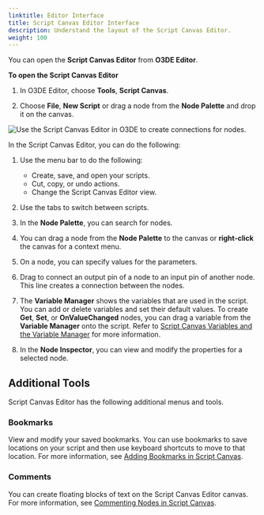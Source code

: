 ```yaml
---
linktitle: Editor Interface
title: Script Canvas Editor Interface
description: Understand the layout of the Script Canvas Editor.
weight: 100
---
```


You can open the **Script Canvas Editor** from **O3DE Editor**.

**To open the Script Canvas Editor**

1. In O3DE Editor, choose **Tools**, **Script Canvas**.

1. Choose **File**, **New Script** or drag a node from the **Node Palette** and drop it on the canvas.

![Use the Script Canvas Editor in O3DE to create connections for nodes.](/images/user-guide/scripting/script-canvas/user-interface.png)

In the Script Canvas Editor, you can do the following:

1. Use the menu bar to do the following:
   + Create, save, and open your scripts.
   + Cut, copy, or undo actions.
   + Change the Script Canvas Editor view.

1. Use the tabs to switch between scripts.

1. In the **Node Palette**, you can search for nodes.

1. You can drag a node from the **Node Palette** to the canvas or **right-click** the canvas for a context menu.

1. On a node, you can specify values for the parameters.

1. Drag to connect an output pin of a node to an input pin of another node. This line creates a connection between the nodes.

1. The **Variable Manager** shows the variables that are used in the script. You can add or delete variables and set their default values. To create **Get**, **Set**, or **OnValueChanged** nodes, you can drag a variable from the **Variable Manager** onto the script. Refer to [Script Canvas Variables and the Variable Manager](/docs/user-guide/scripting/script-canvas/editor-reference/variables/) for more information.

1. In the **Node Inspector**, you can view and modify the properties for a selected node.

## Additional Tools

Script Canvas Editor has the following additional menus and tools.

### Bookmarks

View and modify your saved bookmarks. You can use bookmarks to save locations on your script and then use keyboard shortcuts to move to that location. For more information, see [Adding Bookmarks in Script Canvas](/docs/user-guide/scripting/script-canvas/editor-reference/nodes/organizing/adding-bookmarks).

### Comments

You can create floating blocks of text on the Script Canvas Editor canvas. For more information, see [Commenting Nodes in Script Canvas](/docs/user-guide/scripting/script-canvas/editor-reference/nodes/organizing/commenting-nodes).
